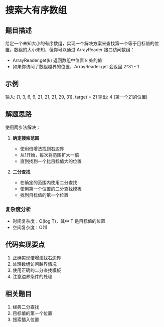# 搜索大有序数组

## 题目描述
给定一个未知大小的有序数组，实现一个解决方案来查找第一个等于目标值的位置。数组的大小未知，但你可以通过 ArrayReader 接口访问数组：
- ArrayReader.get(k) 返回数组中位置 k 处的值
- 如果你访问了数组越界的位置，ArrayReader.get 会返回 2^31 - 1

## 示例
输入: [1, 3, 6, 9, 21, 21, 21, 29, 31], target = 21
输出: 4 (第一个21的位置)

## 解题思路
使用两步法解决：
1. **确定搜索范围**
   - 使用倍增法找到右边界
   - 从1开始，每次将范围扩大一倍
   - 直到找到一个比目标值大的位置

2. **二分查找**
   - 在确定的范围内使用二分查找
   - 使用第一个位置的二分查找模板
   - 找到目标值的第一个位置

### 复杂度分析
- 时间复杂度：O(log T)，其中 T 是目标值的位置
- 空间复杂度：O(1)

## 代码实现要点
1. 正确实现倍增法找右边界
2. 处理数组访问越界情况
3. 使用正确的二分查找模板
4. 注意边界条件的处理

## 相关题目
1. 经典二分查找
2. 目标值的第一个位置
3. 搜索插入位置 